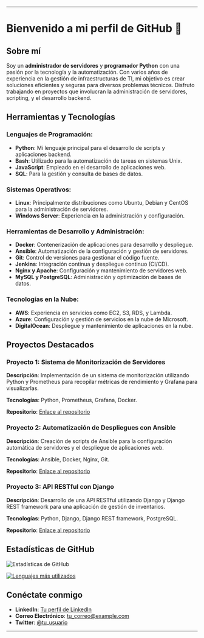

---

# Bienvenido a mi perfil de GitHub 👋

## Sobre mí

Soy un **administrador de servidores** y **programador Python** con una pasión por la tecnología y la automatización. Con varios años de experiencia en la gestión de infraestructuras de TI, mi objetivo es crear soluciones eficientes y seguras para diversos problemas técnicos. Disfruto trabajando en proyectos que involucran la administración de servidores, scripting, y el desarrollo backend.

## Herramientas y Tecnologías

### Lenguajes de Programación:
- **Python**: Mi lenguaje principal para el desarrollo de scripts y aplicaciones backend.
- **Bash**: Utilizado para la automatización de tareas en sistemas Unix.
- **JavaScript**: Empleado en el desarrollo de aplicaciones web.
- **SQL**: Para la gestión y consulta de bases de datos.

### Sistemas Operativos:
- **Linux**: Principalmente distribuciones como Ubuntu, Debian y CentOS para la administración de servidores.
- **Windows Server**: Experiencia en la administración y configuración.

### Herramientas de Desarrollo y Administración:
- **Docker**: Contenerización de aplicaciones para desarrollo y despliegue.
- **Ansible**: Automatización de la configuración y gestión de servidores.
- **Git**: Control de versiones para gestionar el código fuente.
- **Jenkins**: Integración continua y despliegue continuo (CI/CD).
- **Nginx y Apache**: Configuración y mantenimiento de servidores web.
- **MySQL y PostgreSQL**: Administración y optimización de bases de datos.

### Tecnologías en la Nube:
- **AWS**: Experiencia en servicios como EC2, S3, RDS, y Lambda.
- **Azure**: Configuración y gestión de servicios en la nube de Microsoft.
- **DigitalOcean**: Despliegue y mantenimiento de aplicaciones en la nube.

## Proyectos Destacados

### Proyecto 1: Sistema de Monitorización de Servidores
**Descripción**: Implementación de un sistema de monitorización utilizando Python y Prometheus para recopilar métricas de rendimiento y Grafana para visualizarlas.

**Tecnologías**: Python, Prometheus, Grafana, Docker.

**Repositorio**: [Enlace al repositorio](#)

### Proyecto 2: Automatización de Despliegues con Ansible
**Descripción**: Creación de scripts de Ansible para la configuración automática de servidores y el despliegue de aplicaciones web.

**Tecnologías**: Ansible, Docker, Nginx, Git.

**Repositorio**: [Enlace al repositorio](#)

### Proyecto 3: API RESTful con Django
**Descripción**: Desarrollo de una API RESTful utilizando Django y Django REST framework para una aplicación de gestión de inventarios.

**Tecnologías**: Python, Django, Django REST framework, PostgreSQL.

**Repositorio**: [Enlace al repositorio](#)

## Estadísticas de GitHub

![Estadísticas de GitHub](https://github-readme-stats.vercel.app/api?username=isaccwebdev&show_icons=true&theme=radical)

[![Lenguajes más utilizados](https://github-readme-stats.vercel.app/api/top-langs/?username=isaccwebdev&layout=compact)](https://github.com/anuraghazra/github-readme-stats)

## Conéctate conmigo

- **LinkedIn**: [Tu perfil de LinkedIn](#)
- **Correo Electrónico**: [tu_correo@example.com](mailto:tu_correo@example.com)
- **Twitter**: [@tu_usuario](#)

---
